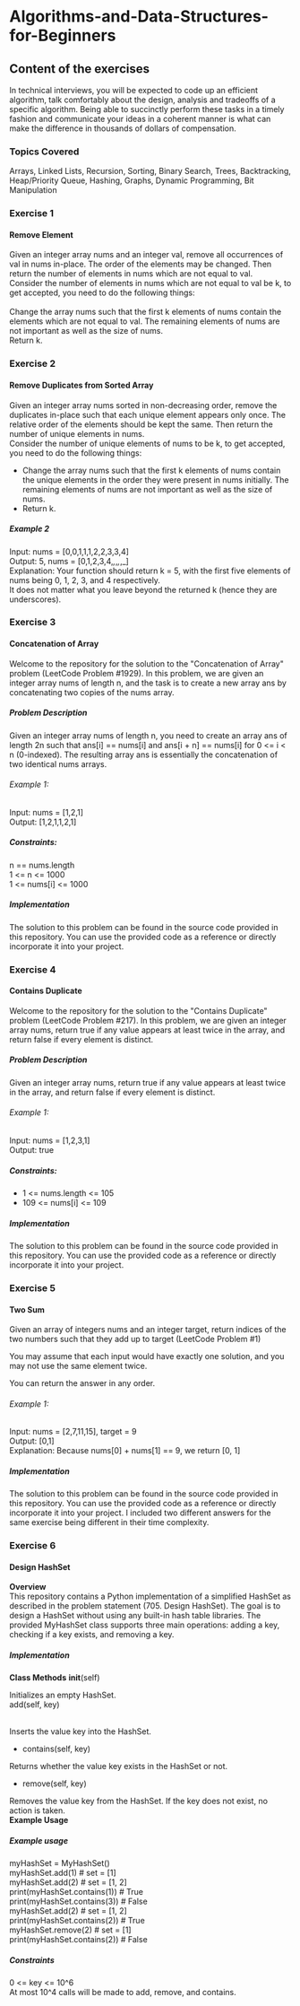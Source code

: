 # Algorithms-and-Data-Structures-for-Beginners

## Content of the exercises
In technical interviews, you will be expected to code up an efficient algorithm, talk comfortably about the design, analysis and tradeoffs of a specific algorithm. Being able to succinctly perform these tasks in a timely fashion and communicate your ideas in a coherent manner is what can make the difference in thousands of dollars of compensation.

### Topics Covered
Arrays,
Linked Lists,
Recursion,
Sorting,
Binary Search,
Trees,
Backtracking,
Heap/Priority Queue,
Hashing,
Graphs,
Dynamic Programming,
Bit Manipulation

### Exercise 1
#### Remove Element
Given an integer array nums and an integer val, remove all occurrences of val in nums in-place. The order of the elements may be changed. Then return the number of elements in nums which are not equal to val.
<br>
Consider the number of elements in nums which are not equal to val be k, to get accepted, you need to do the following things:
<br>
<br>
Change the array nums such that the first k elements of nums contain the elements which are not equal to val. The remaining elements of nums are not important as well as the size of nums.
<br>Return k.

### Exercise 2
#### Remove Duplicates from Sorted Array
Given an integer array nums sorted in non-decreasing order, remove the duplicates in-place such that each unique element appears only once. The relative order of the elements should be kept the same. Then return the number of unique elements in nums.
<br>
Consider the number of unique elements of nums to be k, to get accepted, you need to do the following things:
<br>
- Change the array nums such that the first k elements of nums contain the unique elements in the order they were present in nums initially. The remaining elements of nums are not important as well as the size of nums.
- Return k.

##### Example 2
Input: nums = [0,0,1,1,1,2,2,3,3,4] <br>
Output: 5, nums = [0,1,2,3,4,_,_,_,_,_]<br>
Explanation: Your function should return k = 5, with the first five elements of nums being 0, 1, 2, 3, and 4 respectively.<br>
It does not matter what you leave beyond the returned k (hence they are underscores).

### Exercise 3
#### Concatenation of Array
Welcome to the repository for the solution to the "Concatenation of Array" problem (LeetCode Problem #1929). In this problem, we are given an integer array nums of length n, and the task is to create a new array ans by concatenating two copies of the nums array.<br>

##### Problem Description<br>
Given an integer array nums of length n, you need to create an array ans of length 2n such that ans[i] == nums[i] and ans[i + n] == nums[i] for 0 <= i < n (0-indexed). The resulting array ans is essentially the concatenation of two identical nums arrays.<br>

###### Example 1: <br>
Input: nums = [1,2,1] <br>
Output: [1,2,1,1,2,1] <br>

##### Constraints: <br>
n == nums.length <br>
1 <= n <= 1000<br>
1 <= nums[i] <= 1000<br>
##### Implementation
The solution to this problem can be found in the source code provided in this repository. You can use the provided code as a reference or directly incorporate it into your project.

### Exercise 4
#### Contains Duplicate
Welcome to the repository for the solution to the "Contains Duplicate" problem (LeetCode Problem #217). In this problem, we are given an integer array nums, return true if any value appears at least twice in the array, and return false if every element is distinct.<br>

##### Problem Description<br>
Given an integer array nums, return true if any value appears at least twice in the array, and return false if every element is distinct.<br>

###### Example 1: <br>
Input: nums = [1,2,3,1] <br>
Output: true <br>

##### Constraints: <br>
- 1 <= nums.length <= 105<br>
- 109 <= nums[i] <= 109<br>
##### Implementation
The solution to this problem can be found in the source code provided in this repository. You can use the provided code as a reference or directly incorporate it into your project.

### Exercise 5
#### Two Sum
Given an array of integers nums and an integer target, return indices of the two numbers such that they add up to target (LeetCode Problem #1)

You may assume that each input would have exactly one solution, and you may not use the same element twice. <br>

You can return the answer in any order. <br>

###### Example 1: <br>
Input: nums = [2,7,11,15], target = 9<br>
Output: [0,1]<br>
Explanation: Because nums[0] + nums[1] == 9, we return [0, 1]

##### Implementation
The solution to this problem can be found in the source code provided in this repository. You can use the provided code as a reference or directly incorporate it into your project. I included two different answers for the same exercise being different in their time complexity.

### Exercise 6
#### Design HashSet
<b>Overview</b><br>
This repository contains a Python implementation of a simplified HashSet as described in the problem statement (705. Design HashSet). The goal is to design a HashSet without using any built-in hash table libraries. The provided MyHashSet class supports three main operations: adding a key, checking if a key exists, and removing a key.

##### Implementation
<b>Class Methods</b>
__init__(self)<br>

Initializes an empty HashSet.<br>
add(self, key)<br>
<br>

Inserts the value key into the HashSet. <br>
- contains(self, key)

Returns whether the value key exists in the HashSet or not. <br>
- remove(self, key) <br>

Removes the value key from the HashSet. If the key does not exist, no action is taken. <br>
<b> Example Usage <br></b>

##### Example usage
myHashSet = MyHashSet()<br>
myHashSet.add(1)          # set = [1] <br>
myHashSet.add(2)          # set = [1, 2]<br>
print(myHashSet.contains(1))  # True <br>
print(myHashSet.contains(3))  # False<br>
myHashSet.add(2)        # set = [1, 2] <br>
print(myHashSet.contains(2))  # True<br>
myHashSet.remove(2)      # set = [1]<br>
print(myHashSet.contains(2))  # False<br>

##### Constraints
0 <= key <= 10^6 <br>
At most 10^4 calls will be made to add, remove, and contains.

